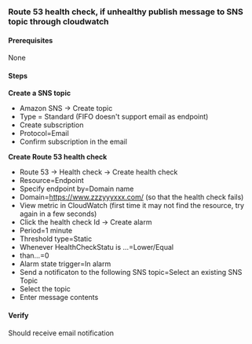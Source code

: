 ### Route 53 health check, if unhealthy publish message to SNS topic through cloudwatch

#### Prerequisites

None

#### Steps

**Create a SNS topic**
  - Amazon SNS -> Create topic
  - Type = Standard (FIFO doesn't support email as endpoint)
  - Create subscription
  - Protocol=Email
  - Confirm subscription in the email

**Create Route 53 health check**
  - Route 53 -> Health check -> Create health check
  - Resource=Endpoint
  - Specify endpoint by=Domain name
  - Domain=https://www.zzzyyyxxx.com/ (so that the health check fails)
  - View metric in CloudWatch (first time it may not find the resource, try again in a few seconds)
  - Click the health check Id -> Create alarm
  - Period=1 minute
  - Threshold type=Static
  - Whenever HealthCheckStatu is ...=Lower/Equal
  - than...=0
  - Alarm state trigger=In alarm
  - Send a notificaton to the following SNS topic=Select an existing SNS Topic
  - Select the topic
  - Enter message contents

#### Verify

Should receive email notification
